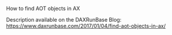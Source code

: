 How to find AOT objects in AX

Description available on the DAXRunBase Blog:
https://www.daxrunbase.com/2017/01/04/find-aot-objects-in-ax/
